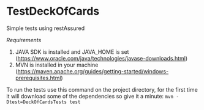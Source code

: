 # TestDeckOfCards
Simple tests using restAssured

*Requirements*
1. JAVA SDK is installed and JAVA_HOME is set (https://www.oracle.com/java/technologies/javase-downloads.html) 
2. MVN is installed in your machine (https://maven.apache.org/guides/getting-started/windows-prerequisites.html) 


To run the tests use this command on the project directory, for the first time it will download some of the dependencies so give it a minute:
`mvn -Dtest=DeckOfCardsTests test`
